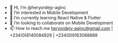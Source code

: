 - 👋 Hi, I’m @heryordejy-aginc
- 👀 I’m interested in Mobile Development
- 🌱 I’m currently learning React Native & Flutter
- 💞️ I’m looking to collaborate on Mobile Development
- 📫 How to reach me heryordejy-aginc@gmail.com | +234(0)8145084929 | +234(0)9163068889

<!---
heryordejy-aginc/heryordejy-aginc is a ✨ special ✨ repository because its `README.md` (this file) appears on your GitHub profile.
You can click the Preview link to take a look at your changes.
--->
